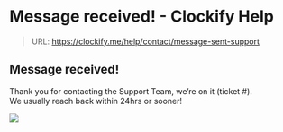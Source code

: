 # Message received! - Clockify Help

> URL: https://clockify.me/help/contact/message-sent-support

## Message received!

Thank you for contacting the Support Team, we’re on it (ticket #).  
We usually reach back within 24hrs or sooner!

![](https://clockify.me/help/wp-content/uploads/2023/02/message-received-3d.png)